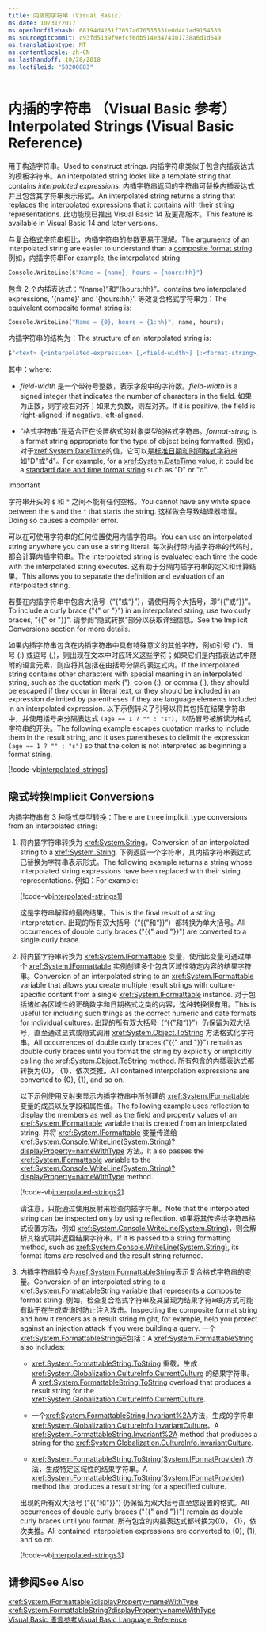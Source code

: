 ```yaml
---
title: 内插的字符串 (Visual Basic)
ms.date: 10/31/2017
ms.openlocfilehash: 68194d4251f7057a070535531e0d4c1ad9154530
ms.sourcegitcommit: c93fd5139f9efcf6db514e3474301738a6d1d649
ms.translationtype: MT
ms.contentlocale: zh-CN
ms.lasthandoff: 10/28/2018
ms.locfileid: "50200883"
---
```

# <a name="interpolated-strings-visual-basic-reference"></a><span data-ttu-id="b0fee-102">内插的字符串 （Visual Basic 参考）</span><span class="sxs-lookup"><span data-stu-id="b0fee-102">Interpolated Strings (Visual Basic Reference)</span></span>

<span data-ttu-id="b0fee-103">用于构造字符串。</span><span class="sxs-lookup"><span data-stu-id="b0fee-103">Used to construct strings.</span></span>  <span data-ttu-id="b0fee-104">内插字符串类似于包含内插表达式的模板字符串。</span><span class="sxs-lookup"><span data-stu-id="b0fee-104">An interpolated string looks like a template string that contains *interpolated expressions*.</span></span>  <span data-ttu-id="b0fee-105">内插字符串返回的字符串可替换内插表达式并且包含其字符串表示形式。</span><span class="sxs-lookup"><span data-stu-id="b0fee-105">An interpolated string returns a string that replaces the interpolated expressions that it contains with their string representations.</span></span> <span data-ttu-id="b0fee-106">此功能现已推出 Visual Basic 14 及更高版本。</span><span class="sxs-lookup"><span data-stu-id="b0fee-106">This feature is available in Visual Basic 14 and later versions.</span></span>

<span data-ttu-id="b0fee-107">与[复合格式字符串](../../../../standard/base-types/composite-formatting.md#composite-format-string)相比，内插字符串的参数更易于理解。</span><span class="sxs-lookup"><span data-stu-id="b0fee-107">The arguments of an interpolated string are easier to understand than a [composite format string](../../../../standard/base-types/composite-formatting.md#composite-format-string).</span></span>  <span data-ttu-id="b0fee-108">例如，内插字符串</span><span class="sxs-lookup"><span data-stu-id="b0fee-108">For example, the interpolated string</span></span>  
  
```vb  
Console.WriteLine($"Name = {name}, hours = {hours:hh}")
```  
<span data-ttu-id="b0fee-109">包含 2 个内插表达式：“{name}”和“{hours:hh}”。</span><span class="sxs-lookup"><span data-stu-id="b0fee-109">contains two interpolated expressions, '{name}' and '{hours:hh}'.</span></span> <span data-ttu-id="b0fee-110">等效复合格式字符串为：</span><span class="sxs-lookup"><span data-stu-id="b0fee-110">The equivalent composite format string is:</span></span>

```vb
Console.WriteLine("Name = {0}, hours = {1:hh}", name, hours); 
```  

<span data-ttu-id="b0fee-111">内插字符串的结构为：</span><span class="sxs-lookup"><span data-stu-id="b0fee-111">The structure of an interpolated string is:</span></span>  
  
```vb  
$"<text> {<interpolated-expression> [,<field-width>] [:<format-string>] } <text> ..."  
```  

<span data-ttu-id="b0fee-112">其中：</span><span class="sxs-lookup"><span data-stu-id="b0fee-112">where:</span></span> 

- <span data-ttu-id="b0fee-113">*field-width* 是一个带符号整数，表示字段中的字符数。</span><span class="sxs-lookup"><span data-stu-id="b0fee-113">*field-width* is a signed integer that indicates the number of characters in the field.</span></span> <span data-ttu-id="b0fee-114">如果为正数，则字段右对齐；如果为负数，则左对齐。</span><span class="sxs-lookup"><span data-stu-id="b0fee-114">If it is positive, the field is right-aligned; if negative, left-aligned.</span></span> 

- <span data-ttu-id="b0fee-115">“格式字符串”是适合正在设置格式的对象类型的格式字符串。</span><span class="sxs-lookup"><span data-stu-id="b0fee-115">*format-string* is a format string appropriate for the type of object being formatted.</span></span> <span data-ttu-id="b0fee-116">例如，对于<xref:System.DateTime>的值，它可以是[标准日期和时间格式字符串](~/docs/standard/base-types/standard-date-and-time-format-strings.md)如"D"或"d"。</span><span class="sxs-lookup"><span data-stu-id="b0fee-116">For example, for a <xref:System.DateTime> value, it could be a [standard date and time format string](~/docs/standard/base-types/standard-date-and-time-format-strings.md) such as "D" or "d".</span></span>

> [!IMPORTANT]
> <span data-ttu-id="b0fee-117">字符串开头的 `$` 和 `"` 之间不能有任何空格。</span><span class="sxs-lookup"><span data-stu-id="b0fee-117">You cannot have any white space between the `$` and the `"` that starts the string.</span></span> <span data-ttu-id="b0fee-118">这样做会导致编译器错误。</span><span class="sxs-lookup"><span data-stu-id="b0fee-118">Doing so causes a compiler error.</span></span>

 <span data-ttu-id="b0fee-119">可以在可使用字符串的任何位置使用内插字符串。</span><span class="sxs-lookup"><span data-stu-id="b0fee-119">You can use an interpolated string anywhere you can use a string literal.</span></span>  <span data-ttu-id="b0fee-120">每次执行带内插字符串的代码时，都会计算内插字符串。</span><span class="sxs-lookup"><span data-stu-id="b0fee-120">The interpolated string is evaluated each time the code with the interpolated string executes.</span></span> <span data-ttu-id="b0fee-121">这有助于分隔内插字符串的定义和计算结果。</span><span class="sxs-lookup"><span data-stu-id="b0fee-121">This allows you to separate the definition and evaluation of an interpolated string.</span></span>  
  
 <span data-ttu-id="b0fee-122">若要在内插字符串中包含大括号（“{”或“}”），请使用两个大括号，即“{{”或“}}”。</span><span class="sxs-lookup"><span data-stu-id="b0fee-122">To include a curly brace ("{" or "}") in an interpolated string, use two curly braces, "{{" or "}}".</span></span>  <span data-ttu-id="b0fee-123">请参阅“隐式转换”部分以获取详细信息。</span><span class="sxs-lookup"><span data-stu-id="b0fee-123">See the Implicit Conversions section for more details.</span></span>  

<span data-ttu-id="b0fee-124">如果内插字符串包含在内插字符串中具有特殊意义的其他字符，例如引号 (")、冒号 (:) 或逗号 (,)，则出现在文本中时应转义这些字符；如果它们是内插表达式中随附的语言元素，则应将其包括在由括号分隔的表达式内。</span><span class="sxs-lookup"><span data-stu-id="b0fee-124">If the interpolated string contains other characters with special meaning in an interpolated string, such as the quotation mark ("), colon (:), or comma (,), they should be escaped if they occur in literal text, or they should be included in an expression delimited by parentheses if they are language elements included in an interpolated expression.</span></span> <span data-ttu-id="b0fee-125">以下示例转义了引号以将其包括在结果字符串中，并使用括号来分隔表达式 `(age == 1 ? "" : "s")`，以防冒号被解读为格式字符串的开头。</span><span class="sxs-lookup"><span data-stu-id="b0fee-125">The following example escapes quotation marks to include them in the result string, and it uses parentheses to delimit the expression `(age == 1 ? "" : "s")` so that the colon is not interpreted as beginning a format string.</span></span>

[!code-vb[interpolated-strings](../../../../../samples/snippets/visualbasic/programming-guide/language-features/strings/interpolated-strings4.vb)]  

## <a name="implicit-conversions"></a><span data-ttu-id="b0fee-126">隐式转换</span><span class="sxs-lookup"><span data-stu-id="b0fee-126">Implicit Conversions</span></span>  

<span data-ttu-id="b0fee-127">内插字符串有 3 种隐式类型转换：</span><span class="sxs-lookup"><span data-stu-id="b0fee-127">There are three implicit type conversions from an interpolated string:</span></span>  

1. <span data-ttu-id="b0fee-128">将内插字符串转换为 <xref:System.String>。</span><span class="sxs-lookup"><span data-stu-id="b0fee-128">Conversion of an interpolated string to a <xref:System.String>.</span></span> <span data-ttu-id="b0fee-129">下例返回一个字符串，其内插字符串表达式已替换为字符串表示形式。</span><span class="sxs-lookup"><span data-stu-id="b0fee-129">The following example returns a string whose interpolated string expressions have been replaced with their string representations.</span></span> <span data-ttu-id="b0fee-130">例如：</span><span class="sxs-lookup"><span data-stu-id="b0fee-130">For example:</span></span>

   [!code-vb[interpolated-strings1](../../../../../samples/snippets/visualbasic/programming-guide/language-features/strings/interpolated-strings1.vb)]  

   <span data-ttu-id="b0fee-131">这是字符串解释的最终结果。</span><span class="sxs-lookup"><span data-stu-id="b0fee-131">This is the final result of a string interpretation.</span></span> <span data-ttu-id="b0fee-132">出现的所有双大括号（“{{”和“}}”）都转换为单大括号。</span><span class="sxs-lookup"><span data-stu-id="b0fee-132">All occurrences of double curly braces ("{{" and "}}") are converted to a single curly brace.</span></span> 

2. <span data-ttu-id="b0fee-133">将内插字符串转换为 <xref:System.IFormattable> 变量，使用此变量可通过单个 <xref:System.IFormattable> 实例创建多个包含区域性特定内容的结果字符串。</span><span class="sxs-lookup"><span data-stu-id="b0fee-133">Conversion of an interpolated string to an <xref:System.IFormattable> variable that allows you create multiple result strings with culture-specific content from a single <xref:System.IFormattable> instance.</span></span> <span data-ttu-id="b0fee-134">对于包括诸如各区域性的正确数字和日期格式之类的内容，这种转换很有用。</span><span class="sxs-lookup"><span data-stu-id="b0fee-134">This is useful for including such things as the correct numeric and date formats for individual cultures.</span></span>  <span data-ttu-id="b0fee-135">出现的所有双大括号（“{{”和“}}”）仍保留为双大括号，直至通过显式或隐式调用 <xref:System.Object.ToString> 方法格式化字符串。</span><span class="sxs-lookup"><span data-stu-id="b0fee-135">All occurrences of double curly braces ("{{" and "}}") remain as double curly braces until you format the string by explicitly or implicitly calling the <xref:System.Object.ToString> method.</span></span>  <span data-ttu-id="b0fee-136">所有包含的内插表达式都转换为{0}， {1}，依次类推。</span><span class="sxs-lookup"><span data-stu-id="b0fee-136">All contained interpolation expressions are converted to {0}, {1}, and so on.</span></span>  

   <span data-ttu-id="b0fee-137">以下示例使用反射来显示内插字符串中所创建的 <xref:System.IFormattable> 变量的成员以及字段和属性值。</span><span class="sxs-lookup"><span data-stu-id="b0fee-137">The following example uses reflection to display the members as well as the field and property values of an <xref:System.IFormattable> variable that is created from an interpolated string.</span></span> <span data-ttu-id="b0fee-138">并将 <xref:System.IFormattable> 变量传递给 <xref:System.Console.WriteLine(System.String)?displayProperty=nameWithType> 方法。</span><span class="sxs-lookup"><span data-stu-id="b0fee-138">It also passes the <xref:System.IFormattable> variable to the <xref:System.Console.WriteLine(System.String)?displayProperty=nameWithType> method.</span></span>

   [!code-vb[interpolated-strings2](../../../../../samples/snippets/visualbasic/programming-guide/language-features/strings/interpolated-strings2.vb)]  

   <span data-ttu-id="b0fee-139">请注意，只能通过使用反射来检查内插字符串。</span><span class="sxs-lookup"><span data-stu-id="b0fee-139">Note that the interpolated string can be inspected only by using reflection.</span></span> <span data-ttu-id="b0fee-140">如果将其传递给字符串格式设置方法，例如 <xref:System.Console.WriteLine(System.String)>，则会解析其格式项并返回结果字符串。</span><span class="sxs-lookup"><span data-stu-id="b0fee-140">If it is passed to a string formatting method, such as <xref:System.Console.WriteLine(System.String)>, its format items are resolved and the result string returned.</span></span> 

3. <span data-ttu-id="b0fee-141">内插字符串转换为<xref:System.FormattableString>表示复合格式字符串的变量。</span><span class="sxs-lookup"><span data-stu-id="b0fee-141">Conversion of an interpolated string to a <xref:System.FormattableString> variable that represents a composite format string.</span></span> <span data-ttu-id="b0fee-142">例如，检查复合格式字符串及其呈现为结果字符串的方式可能有助于在生成查询时防止注入攻击。</span><span class="sxs-lookup"><span data-stu-id="b0fee-142">Inspecting the composite format string and how it renders as a result string might, for example, help you protect against an injection attack if you were building a query.</span></span> <span data-ttu-id="b0fee-143">一个<xref:System.FormattableString>还包括：</span><span class="sxs-lookup"><span data-stu-id="b0fee-143">A <xref:System.FormattableString> also includes:</span></span>

      - <span data-ttu-id="b0fee-144"><xref:System.FormattableString.ToString> 重载，生成 <xref:System.Globalization.CultureInfo.CurrentCulture> 的结果字符串。</span><span class="sxs-lookup"><span data-stu-id="b0fee-144">A <xref:System.FormattableString.ToString> overload that produces a result string for the <xref:System.Globalization.CultureInfo.CurrentCulture>.</span></span>
      
      - <span data-ttu-id="b0fee-145">一个<xref:System.FormattableString.Invariant%2A>方法，生成的字符串<xref:System.Globalization.CultureInfo.InvariantCulture>。</span><span class="sxs-lookup"><span data-stu-id="b0fee-145">A <xref:System.FormattableString.Invariant%2A> method that produces a string for the <xref:System.Globalization.CultureInfo.InvariantCulture>.</span></span>
      
      - <span data-ttu-id="b0fee-146"><xref:System.FormattableString.ToString(System.IFormatProvider)> 方法，生成特定区域性的结果字符串。</span><span class="sxs-lookup"><span data-stu-id="b0fee-146">A <xref:System.FormattableString.ToString(System.IFormatProvider)> method that produces a result string for a specified culture.</span></span> 
  
    <span data-ttu-id="b0fee-147">出现的所有双大括号 ("{{"和"}}") 仍保留为双大括号直至您设置的格式。</span><span class="sxs-lookup"><span data-stu-id="b0fee-147">All occurrences of double curly braces ("{{" and "}}") remain as double curly braces until you format.</span></span>  <span data-ttu-id="b0fee-148">所有包含的内插表达式都转换为{0}， {1}，依次类推。</span><span class="sxs-lookup"><span data-stu-id="b0fee-148">All contained interpolation expressions are converted to {0}, {1}, and so on.</span></span>  

   [!code-vb[interpolated-strings3](../../../../../samples/snippets/visualbasic/programming-guide/language-features/strings/interpolated-strings3.vb)]  

## <a name="see-also"></a><span data-ttu-id="b0fee-149">请参阅</span><span class="sxs-lookup"><span data-stu-id="b0fee-149">See Also</span></span>  
 <xref:System.IFormattable?displayProperty=nameWithType>  
 <xref:System.FormattableString?displayProperty=nameWithType>  
 [<span data-ttu-id="b0fee-150">Visual Basic 语言参考</span><span class="sxs-lookup"><span data-stu-id="b0fee-150">Visual Basic Language Reference</span></span>](index.md)  
 